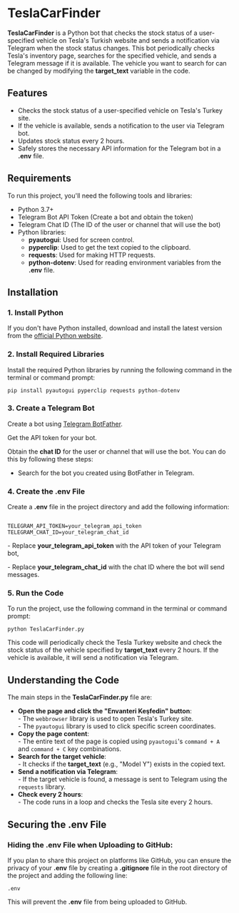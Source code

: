 <h1>TeslaCarFinder</h1>

<p><strong>TeslaCarFinder</strong> is a Python bot that checks the stock status of a user-specified vehicle on Tesla's Turkish website and sends a notification via Telegram when the stock status changes. This bot periodically checks Tesla's inventory page, searches for the specified vehicle, and sends a Telegram message if it is available. The vehicle you want to search for can be changed by modifying the <strong>target_text</strong> variable in the code.</p>

<h2>Features</h2>
<ul>
    <li>Checks the stock status of a user-specified vehicle on Tesla's Turkey site.</li>
    <li>If the vehicle is available, sends a notification to the user via Telegram bot.</li>
    <li>Updates stock status every 2 hours.</li>
    <li>Safely stores the necessary API information for the Telegram bot in a <strong>.env</strong> file.</li>
</ul>

<h2>Requirements</h2>
<p>To run this project, you'll need the following tools and libraries:</p>
<ul>
    <li>Python 3.7+</li>
    <li>Telegram Bot API Token (Create a bot and obtain the token)</li>
    <li>Telegram Chat ID (The ID of the user or channel that will use the bot)</li>
    <li>Python libraries:
        <ul>
            <li><strong>pyautogui</strong>: Used for screen control.</li>
            <li><strong>pyperclip</strong>: Used to get the text copied to the clipboard.</li>
            <li><strong>requests</strong>: Used for making HTTP requests.</li>
            <li><strong>python-dotenv</strong>: Used for reading environment variables from the <strong>.env</strong> file.</li>
        </ul>
    </li>
</ul>

<h2>Installation</h2>

<h3>1. Install Python</h3>
<p>If you don't have Python installed, download and install the latest version from the <a href="https://www.python.org/downloads/">official Python website</a>.</p>

<h3>2. Install Required Libraries</h3>
<p>Install the required Python libraries by running the following command in the terminal or command prompt:</p>
<pre><code>pip install pyautogui pyperclip requests python-dotenv</code></pre>

<h3>3. Create a Telegram Bot</h3>
<p>Create a bot using <a href="https://core.telegram.org/bots#botfather">Telegram BotFather</a>.</p>
<p>Get the API token for your bot.</p>
<p>Obtain the <strong>chat ID</strong> for the user or channel that will use the bot. You can do this by following these steps:</p>
<ul>
    <li>Search for the bot you created using BotFather in Telegram.</li>
</ul>

<h3>4. Create the .env File</h3>
<p>Create a <strong>.env</strong> file in the project directory and add the following information:</p>

<pre><code>
TELEGRAM_API_TOKEN=your_telegram_api_token
TELEGRAM_CHAT_ID=your_telegram_chat_id
</code></pre>
<p>- Replace <strong>your_telegram_api_token</strong> with the API token of your Telegram bot,</p>
<p>- Replace <strong>your_telegram_chat_id</strong> with the chat ID where the bot will send messages.</p>

<h3>5. Run the Code</h3>
<p>To run the project, use the following command in the terminal or command prompt:</p>
<pre><code>python TeslaCarFinder.py</code></pre>
<p>This code will periodically check the Tesla Turkey website and check the stock status of the vehicle specified by <strong>target_text</strong> every 2 hours. If the vehicle is available, it will send a notification via Telegram.</p>

<h2>Understanding the Code</h2>

<p>The main steps in the <strong>TeslaCarFinder.py</strong> file are:</p>
<ul>
    <li><strong>Open the page and click the "Envanteri Keşfedin" button</strong>: <br> - The <code>webbrowser</code> library is used to open Tesla's Turkey site. <br> - The <code>pyautogui</code> library is used to click specific screen coordinates.</li>
    <li><strong>Copy the page content</strong>: <br> - The entire text of the page is copied using <code>pyautogui</code>'s <code>command + A</code> and <code>command + C</code> key combinations.</li>
    <li><strong>Search for the target vehicle</strong>: <br> - It checks if the <strong>target_text</strong> (e.g., "Model Y") exists in the copied text.</li>
    <li><strong>Send a notification via Telegram</strong>: <br> - If the target vehicle is found, a message is sent to Telegram using the <code>requests</code> library.</li>
    <li><strong>Check every 2 hours</strong>: <br> - The code runs in a loop and checks the Tesla site every 2 hours.</li>
</ul>

<h2>Securing the .env File</h2>
<h3>Hiding the .env File when Uploading to GitHub:</h3>
<p>If you plan to share this project on platforms like GitHub, you can ensure the privacy of your <strong>.env</strong> file by creating a <strong>.gitignore</strong> file in the root directory of the project and adding the following line:</p>
<pre><code>.env</code></pre>
<p>This will prevent the <strong>.env</strong> file from being uploaded to GitHub.</p>

</body>
